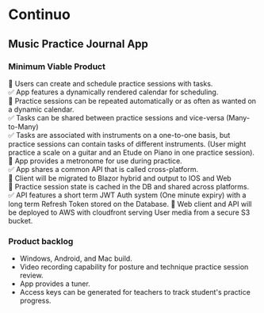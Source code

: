 # Continuo  
## Music Practice Journal App  
### Minimum Viable Product
:white_square_button: Users can create and schedule practice sessions with tasks.  
:white_check_mark: App features a dynamically rendered calendar for scheduling.  
:white_square_button: Practice sessions can be repeated automatically or as often as wanted on a dynamic calendar.  
:white_check_mark: Tasks can be shared between practice sessions and vice-versa (Many-to-Many)  
:white_check_mark: Tasks are associated with instruments on a one-to-one basis, but practice sessions can contain tasks of different instruments. (User might practice a scale on a guitar and an Etude on Piano in one practice session).  
:white_square_button: App provides a metronome for use during practice.  
:white_check_mark: App shares a common API that is called cross-platform.  
:white_square_button: Client will be migrated to Blazor hybrid and output to IOS and Web  
:white_square_button: Practice session state is cached in the DB and shared across platforms.  
:white_check_mark: API features a short term JWT Auth system (One minute expiry) with a long term Refresh Token stored on the Database.
:white_square_button: Web client and API will be deployed to AWS with cloudfront serving User media from a secure S3 bucket.
### Product backlog
* Windows, Android, and Mac build.
* Video recording capability for posture and technique practice session review.
* App provides a tuner.
* Access keys can be generated for teachers to track student's practice progress.
